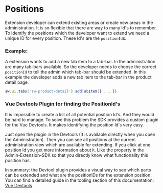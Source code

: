 # Positions

Extension developer can extend existing areas or create new areas in the administration. It is so flexible that there are way to many Id's to remember. To identify the positions which the developer want to extend we need a unique ID for every position. These Id's are the `positionId`s.

### Example:

A extension wants to add a new tab item to a tab-bar. In the administration are
many tab-bars available. So the developer needs to choose the correct `positionId` to tell the admin which tab-bar should be extended. In this example the developer adds a new tab item to the tab-bar in the product detail page.
```js
sw.ui.tabs('sw-product-detail').addTabItem({ ... })
```


### Vue Devtools Plugin for finding the PositionId's
It is impossible to create a list of all potential position Id's. And they would be hard to manage. To solve this problem the SDK provides a custom plugin for the Vue Devtools. It makes identifying the position Id's very easy.

Just open the plugin in the Devtools (It is available directly when you open the Administration). Then you can see all positions at the current administration view which are available for extending. If you click at one position Id you get more information about it. Like the property in the Admin-Extension-SDK so that you directly know what functionality this position has.

In summary: the Devtool plugin provides a visual way to see which parts can be extended and what are the positionIDs for the extension position. You can find a detailed guide in the tooling section of this documentation: [Vue Devtools](../3_tooling/vue-devtools.md)